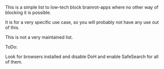 This is a simple list to low-tech block brainrot-apps where no other way of blocking it is possible.

It is for a very specific use case, so you will probably not have any use out of this.

This is not a very maintained list.

ToDo:

Look for browsers installed and disable DoH and enable SafeSearch for all of them.
